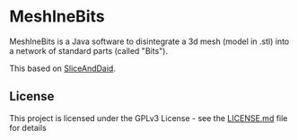 # MeshIneBits

MeshIneBits is a Java software to disintegrate a 3d mesh (model in .stl) into a network of standard parts (called "Bits").

This based on [SliceAndDaid](https://github.com/daid/SliceAndDaid).

## License

This project is licensed under the GPLv3 License - see the [LICENSE.md](LICENSE.md) file for details